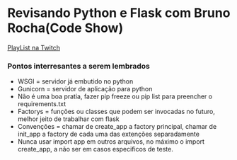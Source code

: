 # Revisando Python e Flask com Bruno Rocha(Code Show)
[PlayList na Twitch](https://www.twitch.tv/collections/gRe7fj7iGBZJMQ)

### Pontos interresantes a serem lembrados

- WSGI = servidor já embutido no python
- Gunicorn = servidor de aplicação para python
- Não é uma boa pratia, fazer pip freeze ou pip list para preencher o requirements.txt
- Factorys = funções ou classes que podem ser invocadas no futuro, melhor jeito de trabalhar com flask
- Convenções = chamar de create_app a factory principal, chamar de init_app a factory de cada uma das extenções separadamente
- Nunca usar import app em outros arquivos, no máximo o import create_app, a não ser em casos especificos de teste.
